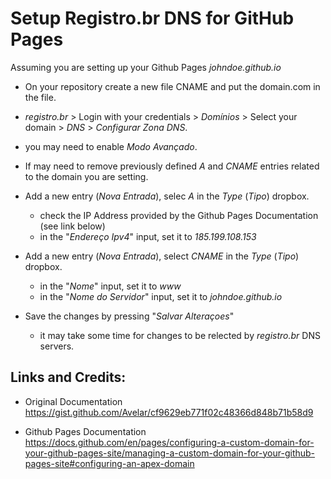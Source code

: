Setup Registro.br DNS for GitHub Pages
======================================

Assuming you are setting up your Github Pages _johndoe.github.io_

* On your repository create a new file CNAME and put the domain.com in the file.

*  _registro.br_ > Login with your credentials > _Domínios_ > Select your domain > _DNS_ > _Configurar Zona DNS_.
  * you may need to enable _Modo Avançado_.

* If may need to remove previously defined _A_ and _CNAME_ entries related to the domain you are setting.

* Add a new entry (_Nova Entrada_), selec _A_ in the _Type_ (_Tipo_) dropbox.
  * check the IP Address provided by the Github Pages Documentation (see link below)
  * in the "_Endereço Ipv4_" input, set it to _185.199.108.153_

* Add a new entry (_Nova Entrada_), select _CNAME_ in the _Type_ (_Tipo_) dropbox.
  * in the "_Nome_" input, set it to _www_
  * in the "_Nome do Servidor_" input, set it to _johndoe.github.io_

* Save the changes by pressing "_Salvar Alteraçoes_"
  * it may take some time for changes to be relected by _registro.br_ DNS servers.

## Links and Credits:

* Original Documentation
  https://gist.github.com/Avelar/cf9629eb771f02c48366d848b71b58d9

* Github Pages Documentation
  https://docs.github.com/en/pages/configuring-a-custom-domain-for-your-github-pages-site/managing-a-custom-domain-for-your-github-pages-site#configuring-an-apex-domain
